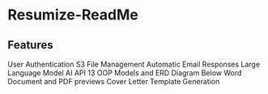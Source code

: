 # Resumize-ReadMe

## Features
User Authentication
S3 File Management
Automatic Email Responses
Large Language Model AI API
13 OOP Models and ERD Diagram Below
Word Document and PDF previews
Cover Letter Template Generation
